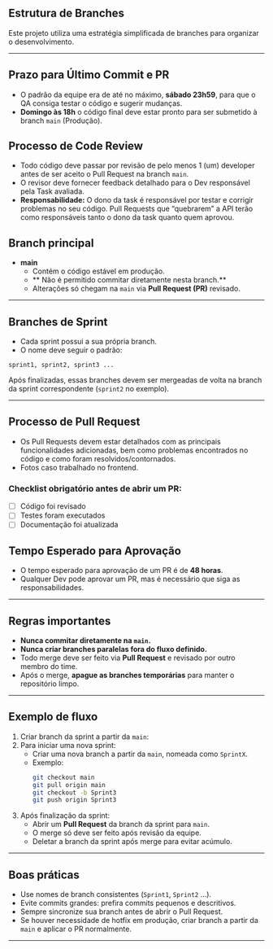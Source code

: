## Estrutura de Branches

Este projeto utiliza uma estratégia simplificada de branches para organizar o desenvolvimento.

----

## Prazo para Último Commit e PR

- O padrão da equipe era de até no máximo, **sábado 23h59**, para que o QA consiga testar o código e sugerir mudanças. 
- **Domingo às 18h** o código final deve estar pronto para ser submetido à branch `main` (Produção).

## Processo de Code Review

- Todo código deve passar por revisão de pelo menos 1 (um) developer antes de ser aceito o Pull Request na branch `main`.
- O revisor deve fornecer feedback detalhado para o Dev responsável pela Task avaliada.
- **Responsabilidade:** O dono da task é responsável por testar e corrigir problemas no seu código. Pull Requests que “quebrarem” a API terão como responsáveis tanto o dono da task quanto quem aprovou.

## Branch principal

- **main**  
  - Contém o código estável em produção.  
  - ** Não é permitido commitar diretamente nesta branch.**  
  - Alterações só chegam na `main` via **Pull Request (PR)** revisado.  

---

## Branches de Sprint

- Cada sprint possui a sua própria branch.  
- O nome deve seguir o padrão:

```
sprint1, sprint2, sprint3 ...
```
Após finalizadas, essas branches devem ser mergeadas de volta na branch da sprint correspondente (`sprint2` no exemplo).  

---

## Processo de Pull Request

- Os Pull Requests devem estar detalhados com as principais funcionalidades adicionadas, bem como problemas encontrados no código e como foram resolvidos/contornados.
- Fotos caso trabalhado no frontend.

### Checklist obrigatório antes de abrir um PR:

- [ ] Código foi revisado
- [ ] Testes foram executados
- [ ] Documentação foi atualizada

## Tempo Esperado para Aprovação

- O tempo esperado para aprovação de um PR é de **48 horas**.
- Qualquer Dev pode aprovar um PR, mas é necessário que siga as responsabilidades.

---

## Regras importantes

- **Nunca commitar diretamente na `main`.**  
- **Nunca criar branches paralelas fora do fluxo definido.**  
- Todo merge deve ser feito via **Pull Request** e revisado por outro membro do time.  
- Após o merge, **apague as branches temporárias** para manter o repositório limpo.  

---

## Exemplo de fluxo

1. Criar branch da sprint a partir da `main`:  
3. Para iniciar uma nova sprint:  
   - Criar uma nova branch a partir da `main`, nomeada como `SprintX`.  
   - Exemplo:  
     ```bash
     git checkout main
     git pull origin main
     git checkout -b Sprint3
     git push origin Sprint3
     ```
4. Após finalização da sprint:  
   - Abrir um **Pull Request** da branch da sprint para `main`.  
   - O merge só deve ser feito após revisão da equipe.  
   - Deletar a branch da sprint após merge para evitar acúmulo.  

---

## Boas práticas

- Use nomes de branch consistentes (`Sprint1`, `Sprint2` …).  
- Evite commits grandes: prefira commits pequenos e descritivos.  
- Sempre sincronize sua branch antes de abrir o Pull Request.  
- Se houver necessidade de hotfix em produção, criar branch a partir da `main` e aplicar o PR normalmente.  

---
